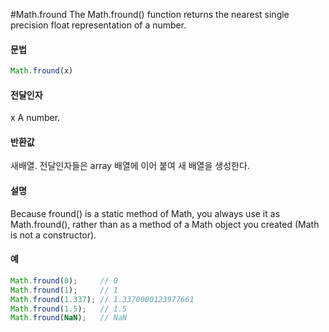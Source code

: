 #Math.fround
The Math.fround() function returns the nearest single precision float representation of a number.


#### 문법

```javascript
Math.fround(x)
```

#### 전달인자
x
A number.


#### 반환값

새배열. 전달인자들은 array 배열에 이어 붙여 새 배열을 생성한다.



#### 설명

Because fround() is a static method of Math, you always use it as Math.fround(), rather than as a method of a Math object you created (Math is not a constructor).



#### 예

```javascript
Math.fround(0);     // 0
Math.fround(1);     // 1
Math.fround(1.337); // 1.3370000123977661
Math.fround(1.5);   // 1.5
Math.fround(NaN);   // NaN
```




